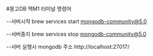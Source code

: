 #몽고DB 맥M1 터미널 명령어
 
--서버시작
brew services start mongodb-community@5.0

--서버중지
brew services stop mongodb-community@5.0

--서버 실행시 mongodb 주소
http://localhost:27017/
